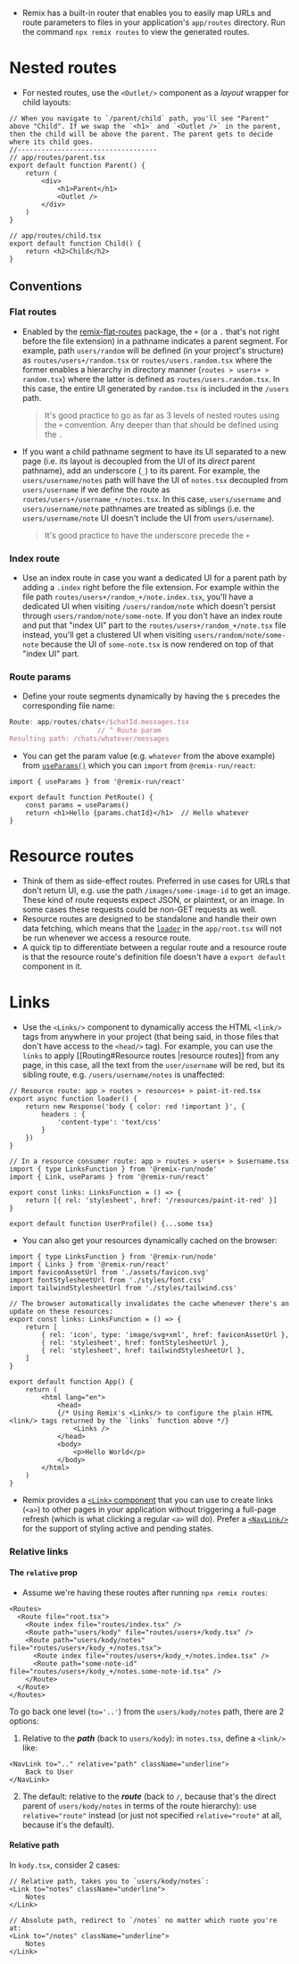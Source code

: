 - Remix has a built-in router that enables you to easily map URLs and route parameters to files in your application's `app/routes` directory. Run the command `npx remix routes` to view the generated routes.
# Nested routes
- For nested routes, use the `<Outlet/>` component as a *layout* wrapper for child layouts:
```tsx
// When you navigate to `/parent/child` path, you'll see "Parent" above "Child". If we swap the `<h1>` and `<Outlet />` in the parent, then the child will be above the parent. The parent gets to decide where its child goes.
//-----------------------------------
// app/routes/parent.tsx
export default function Parent() {
	return (
		<div>
			<h1>Parent</h1>
			<Outlet />
		</div>
	)
}

// app/routes/child.tsx
export default function Child() {
	return <h2>Child</h2>
}
```

## Conventions
### Flat routes
- Enabled by the [remix-flat-routes](https://github.com/kiliman/remix-flat-routes) package, the `+` (or a `.` that's not right before the file extension) in a pathname indicates a parent segment. For example, path `users/random` will be defined (in your project's structure) as `routes/users+/random.tsx` or `routes/users.random.tsx` where the former enables a hierarchy in directory manner (`routes > users+ > random.tsx`) where the latter is defined as `routes/users.random.tsx`. In this case, the entire UI generated by `random.tsx` is included in the `/users` path.
  > It's good practice to go as far as 3 levels of nested routes using the `+` convention. Any deeper than that should be defined using the `.`

- If you want a child pathname segment to have its UI separated to a new page (i.e. its layout is decoupled from the UI of its *direct* parent pathname), add an underscore (`_`) to its parent. For example, the `users/username/notes` path will have the UI of `notes.tsx` decoupled from `users/username` if we define the route as `routes/users+/username_+/notes.tsx`. In this case, `users/username` and `users/username/note` pathnames are treated as siblings (i.e. the `users/username/note` UI doesn't include the UI from `users/username`).
  > It's good practice to have the underscore precede the `+`

### Index route
- Use an index route in case you want a dedicated UI for a parent path by adding a `.index` right before the file extension. For example within the file path `routes/users+/random_+/note.index.tsx`, you'll have a dedicated UI when visiting `/users/random/note` which doesn't persist through `users/random/note/some-note`.
	  If you don't have an index route and put that "index UI" part to the `routes/users+/random_+/note.tsx` file instead, you'll get a clustered UI when visiting `users/random/note/some-note` because the UI of `some-note.tsx` is now rendered on top of that "index UI" part.

### Route params
- Define your route segments dynamically by having the `$` precedes the corresponding file name:
```ts
Route: app/routes/chats+/$chatId.messages.tsx
					  // ^ Route param
Resulting path: /chats/whatever/messages 
```
- You can get the param value (e.g. `whatever` from the above example) from [`useParams()`](https://remix.run/docs/en/main/hooks/use-params) which you can `import` from `@remix-run/react`:
```tsx
import { useParams } from '@remix-run/react'

export default function PetRoute() {
	const params = useParams()
	return <h1>Hello {params.chatId}</h1>  // Hello whatever
}
```

# Resource routes
- Think of them as side-effect routes. Preferred in use cases for URLs that don't return UI, e.g. use the path `/images/some-image-id` to get an image. These kind of route requests expect JSON, or plaintext, or an image. In some cases these requests could be non-GET requests as well.
- Resource routes are designed to be standalone and handle their own data fetching, which means that the [`loader`](https://remix.run/docs/en/main/route/loader) in the `app/root.tsx` will not be run whenever we access a resource route. 
- A quick tip to differentiate between a regular route and a resource route is that the resource route's definition file doesn't have a `export default` component in it.


# Links
- Use the `<Links/>` component to dynamically access the HTML `<link/>` tags from anywhere in your project (that being said, in those files that don't have access to the `<head/>` tag). For example, you can use the `links` to apply [[Routing#Resource routes |resource routes]] from any page, in this case, all the text from the `user/username` will be red, but its sibling route, e.g. `/users/username/notes` is unaffected:
```tsx
// Resource route: app > routes > resources+ > paint-it-red.tsx
export async function loader() {
	return new Response('body { color: red !important }', {
		headers : {
			'content-type': 'text/css'
		}
	})
}

// In a resource consumer route: app > routes > users+ > $username.tsx
import { type LinksFunction } from '@remix-run/node'
import { Link, useParams } from '@remix-run/react'

export const links: LinksFunction = () => {
	return [{ rel: 'stylesheet', href: '/resources/paint-it-red' }]
}

export default function UserProfile() {...some tsx}
```

- You can also get your resources dynamically cached on the browser:
```tsx
import { type LinksFunction } from '@remix-run/node'
import { Links } from '@remix-run/react'
import faviconAssetUrl from './assets/favicon.svg'
import fontStylesheetUrl from './styles/font.css'
import tailwindStylesheetUrl from './styles/tailwind.css'

// The browser automatically invalidates the cache whenever there's an update on these resources:
export const links: LinksFunction = () => {
	return [
		{ rel: 'icon', type: 'image/svg+xml', href: faviconAssetUrl },
		{ rel: 'stylesheet', href: fontStylesheetUrl },
		{ rel: 'stylesheet', href: tailwindStylesheetUrl },
	]
}

export default function App() {
	return (
		<html lang="en">
			<head>
			{/* Using Remix's <Links/> to configure the plain HTML <link/> tags returned by the `links` function above */}
				<Links />
			</head>
			<body>
				<p>Hello World</p>
			</body>
		</html>
	)
}
```
- Remix provides a [`<Link>` component](https://remix.run/docs/en/main/components/link) that you can use to create links (`<a>`) to other pages in your application without triggering a full-page refresh (which is what clicking a regular `<a>` will do). Prefer a [`<NavLink/>`](https://remix.run/docs/en/main/components/nav-link) for the support of styling active and pending states.

### Relative links
#### The `relative` prop
- Assume we're having these routes after running `npx remix routes`:
```tsx
<Routes>
  <Route file="root.tsx">
    <Route index file="routes/index.tsx" />
    <Route path="users/kody" file="routes/users+/kody.tsx" />
    <Route path="users/kody/notes" file="routes/users+/kody_+/notes.tsx">
      <Route index file="routes/users+/kody_+/notes.index.tsx" />
      <Route path="some-note-id" file="routes/users+/kody_+/notes.some-note-id.tsx" />
    </Route>
  </Route>
</Routes>
```
To go back one level (`to='..'`) from the `users/kody/notes` path, there are 2 options:
1. Relative to the ***path*** (back to `users/kody`): in `notes.tsx`, define a `<link/>` like: 
```tsx
<NavLink to=".." relative="path" className="underline">
	Back to User
</NavLink>
```
2. The default: relative to the ***route*** (back to `/`, because that's the direct parent of `users/kody/notes` in terms of the route hierarchy): use `relative="route"` instead (or just not specified `relative="route"` at all, because it's the default).
#### Relative path
In `kody.tsx`, consider 2 cases:
```tsx
// Relative path, takes you to `users/kody/notes`:
<Link to="notes" className="underline">
	Notes
</Link>

// Absolute path, redirect to `/notes` no matter which ruote you're at:
<Link to="/notes" className="underline">
	Notes
</Link>
```